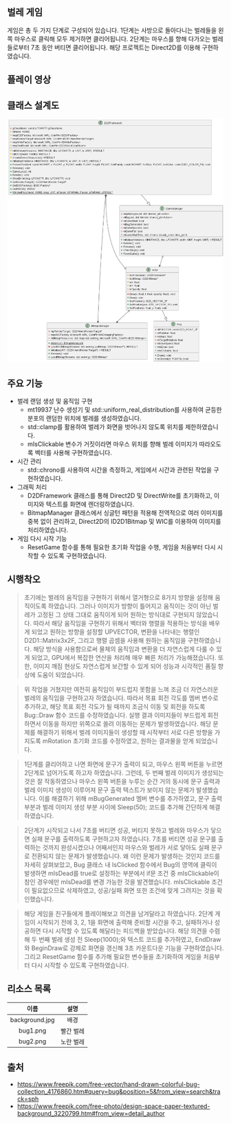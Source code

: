 ## 벌레 게임
게임은 총 두 가지 단계로 구성되어 있습니다. 1단계는 사방으로 돌아다니는 벌레들을 왼쪽 마우스로 클릭해 모두 제거하면 클리어됩니다. 2단계는 마우스를 향해 다가오는 벌레들로부터 7초 동안 버티면 클리어됩니다. 해당 프로젝트는 Direct2D를 이용해 구현하였습니다.

## 플레이 영상

## 클래스 설계도
![클래스 설계도](/out/Bug_Game/Bug_Game.png)

## 주요 기능
- 벌레 랜덤 생성 및 움직임 구현
  - mt19937 난수 생성기 및 std::uniform_real_distribution를 사용하여 균등한 분포의 랜덤한 위치에 벌레를 생성하였습니다.
  - std::clamp를 활용하여 벌레가 화면을 벗어나지 않도록 위치를 제한하였습니다.
  - mIsClickable 변수가 거짓이라면 마우스 위치를 향해 벌레 이미지가 따라오도록 벡터를 사용해 구현하였습니다.
- 시간 관리
  - std::chrono를 사용하여 시간을 측정하고, 게임에서 시간과 관련된 작업을 구현하였습니다.
- 그래픽 처리
  - D2DFramework 클래스를 통해 Direct2D 및 DirectWrite를 초기화하고, 이미지와 텍스트를 화면에 렌더링하였습니다.
  - BitmapManager 클래스에서 싱글턴 패턴을 적용해 전역적으로 여러 이미지를 중복 없이 관리하고, Direct2D의 ID2D1Bitmap 및 WIC를 이용하여 이미지를 처리하였습니다.
- 게임 다시 시작 기능
  - ResetGame 함수를 통해 필요한 초기화 작업을 수행, 게임을 처음부터 다시 시작할 수 있도록 구현하였습니다.

## 시행착오
> 초기에는 벌레의 움직임을 구현하기 위해서 열거형으로 8가지 방향을 설정해 움직이도록 하였습니다. 그러나 이미지가 방향이 틀어지고 움직이는 것이 아닌 벌레가 고정된 그 상태 그대로 움직이게 되어 원하는 방식대로 구현되지 않았습니다. 따라서 해당 움직임을 구현하기 위해서 벡터와 행렬을 적용하는 방식을 배우게 되었고 원하는 방향을 설정할 UPVECTOR, 변환을 나타내는 행렬인 D2D1::Matrix3x2F, 그리고 행렬 곱셈을 사용해 원하는 움직임을 구현하였습니다. 해당 방식을 사용함으로써 물체의 움직임과 변환을 더 자연스럽게 다룰 수 있게 되었고, GPU에서 복잡한 연산을 처리해 매우 빠른 처리가 가능해졌습니다. 또한, 이미지 깨짐 현상도 자연스럽게 보간할 수 있게 되어 성능과 시각적인 품질 향상에 도움이 되었습니다.

> 위 작업을 거쳤지만 여전히 움직임이 부드럽지 못함을 느껴 조금 더 자연스러운 벌레의 움직임을 구현하고자 하였습니다. 따라서 목표 회전 각도를 멤버 변수로 추가하고, 해당 목표 회전 각도가 될 때까지 조금식 이동 및 회전을 하도록 Bug::Draw 함수 코드를 수정하였습니다. 실행 결과 이미지들이 부드럽게 회전하면서 이동을 하지만 위쪽으로 쏠려 이동하는 문제가 발생하였습니다. 해당 문제를 해결하기 위해서 벌레 이미지들이 생성할 때 시작부터 서로 다른 방향을 가지도록 mRotation 초기화 코드를 수정하였고, 원하는 결과물을 얻게 되었습니다.

> 1단계를 클리어하고 나면 화면에 문구가 출력이 되고, 마우스 왼쪽 버튼을 누르면 2단계로 넘어가도록 하고자 하였습니다. 그런데, 두 번째 벌레 이미지가 생성되는 것은 잘 작동하였으나 마우스 왼쪽 버튼을 누루는 순간 거의 동시에 문구 출력과 벌레 이미지 생성이 이루어져 문구 출력 텍스트가 보이지 않는 문제가 발생했습니다. 이를 해결하기 위해 mBugGenerated 멤버 변수를 추가하였고, 문구 출력 부분과 벌레 이미지 생성 부분 사이에 Sleep(50); 코드를 추가해 간단하게 해결하였습니다.

> 2단계가 시작되고 나서 7초를 버티면 성공, 버티지 못하고 벌레와 마우스가 닿으면 실패 문구를 출력하도록 구현하고자 하였습니다. 7초를 버티면 성공 문구를 출력하는 것까지 완성시켰으나 어째서인지 마우스와 벌레가 서로 닿아도 실패 문구로 전환되지 않는 문제가 발생했습니다. 왜 이런 문제가 발생하는 것인지 코드를 자세히 살펴보았고, Bug 클래스 내 IsClicked 함수에서 Bug의 영역에 클릭이 발생하면 mIsDead를 true로 설정하는 부분에서 if문 조건 중 mIsClickable이 참인 경우에만 mIsDead를 변경 가능한 것을 발견했습니다. mIsClickable 조건이 필요없으므로 삭제하였고, 성공/실패 화면 또한 조건에 맞게 그려지는 것을 확인했습니다.

> 해당 게임을 친구들에게 플레이해보고 의견을 남겨달라고 하였습니다. 2단계 게임이 시작되기 전에 3, 2, 1을 화면에 출력해 준비할 시간을 주고, 실패하거나 성공하면 다시 시작할 수 있도록 해달라는 피드백을 받았습니다. 해당 의견을 수렴해 두 번째 벌레 생성 전 Sleep(1000);와 텍스트 코드를 추가하였고, EndDraw와 BeginDraw로 강제로 화면을 갱신해 3초 카운트다운 기능을 구현하였습니다. 그리고 ResetGame 함수를 추가해 필요한 변수들을 초기화하여 게임을 처음부터 다시 시작할 수 있도록 구현하였습니다.

## 리소스 목록
|      이름      |   설명    |
| :------------: | :-------: |
| background.jpg |   배경    |
|    bug1.png    | 빨간 벌레 |
|    bug2.png    | 노란 벌레 |

## 출처
- https://www.freepik.com/free-vector/hand-drawn-colorful-bug-collection_4176860.htm#query=bug&position=5&from_view=search&track=sph
- https://www.freepik.com/free-photo/design-space-paper-textured-background_3220799.htm#from_view=detail_author